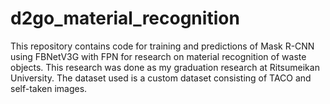 # d2go_material_recognition

This repository contains code for training and predictions of Mask R-CNN using FBNetV3G with FPN for research on material recognition of waste objects. This research was done as my graduation research at Ritsumeikan University. The dataset used is a custom dataset consisting of TACO and self-taken images.
